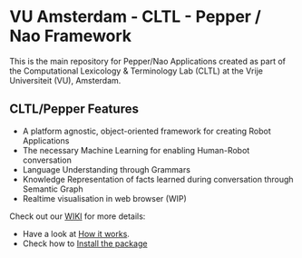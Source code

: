 # VU Amsterdam - CLTL - Pepper / Nao Framework

This is the main repository for Pepper/Nao Applications created as part of the Computational Lexicology & Terminology Lab (CLTL) at the Vrije Universiteit (VU), Amsterdam.

## CLTL/Pepper Features
 - A platform agnostic, object-oriented framework for creating Robot Applications
 - The necessary Machine Learning for enabling Human-Robot conversation
 - Language Understanding through Grammars
 - Knowledge Representation of facts learned during conversation through Semantic Graph
 - Realtime visualisation in web browser (WIP)

Check out our [WIKI](https://github.com/cltl/pepper/wiki) for more details:
- Have a look at [How it works](https://github.com/cltl/pepper/wiki/How-it-works).
- Check how to [Install the package](https://github.com/cltl/pepper/wiki/Installation)
